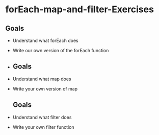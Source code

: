 # forEach-map-and-filter-Exercises
## **Goals**

- Understand what forEach does
- Write our own version of the forEach function
- ## Goals

- Understand what map does
- Write your own version of map
  ## **Goals**

- Understand what filter does
- Write your own filter function
